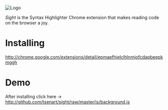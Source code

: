 ![Logo](https://forrst-production.s3.amazonaws.com/posts/snaps/78618/mega.png?1304460757)

*Sight* is the Syntax Highlighter Chrome extension that makes reading code on the browser a joy.

Installing
==========
http://chrome.google.com/extensions/detail/epmaefhielclhlnmjofcdapbeepkmggh

Demo
====
After installing click here -> http://github.com/tsenart/sight/raw/master/js/background.js
